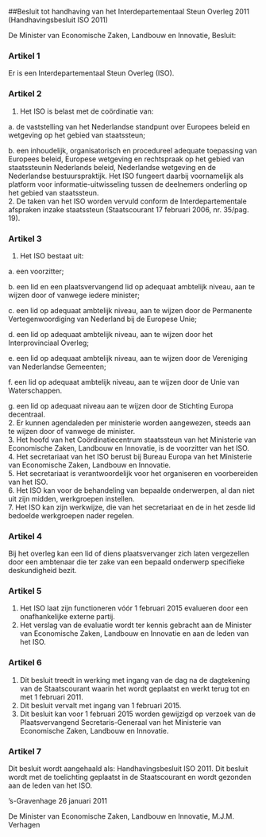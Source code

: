 <meta http-equiv='Content-Type' content='text/html; charset=utf-8' />

##Besluit tot handhaving van het Interdepartementaal Steun Overleg 2011 (Handhavingsbesluit ISO 2011)

De Minister van Economische Zaken, Landbouw en Innovatie,  Besluit:    

### Artikel  1  

Er is een Interdepartementaal Steun Overleg (ISO). 

### Artikel  2  

1.  Het ISO is belast met de coördinatie van: 

a. de vaststelling van het Nederlandse standpunt over Europees beleid en wetgeving op het gebied van staatssteun;  

b. een inhoudelijk, organisatorisch en procedureel adequate toepassing van Europees beleid, Europese wetgeving en rechtspraak op het gebied van staatssteunin Nederlands beleid, Nederlandse wetgeving en de Nederlandse bestuurspraktijk. Het ISO fungeert daarbij voornamelijk als platform voor informatie-uitwisseling tussen de deelnemers onderling op het gebied van staatssteun.     
2.  De taken van het ISO worden vervuld conform de Interdepartementale afspraken inzake staatssteun (Staatscourant 17 februari 2006, nr. 35/pag. 19).  

### Artikel  3  

1.  Het ISO bestaat uit: 

a. een voorzitter;  

b. een lid en een plaatsvervangend lid op adequaat ambtelijk niveau, aan te wijzen door of vanwege iedere minister;  

c. een lid op adequaat ambtelijk niveau, aan te wijzen door de Permanente Vertegenwoordiging van Nederland bij de Europese Unie;  

d. een lid op adequaat ambtelijk niveau, aan te wijzen door het Interprovinciaal Overleg;  

e. een lid op adequaat ambtelijk niveau, aan te wijzen door de Vereniging van Nederlandse Gemeenten;  

f. een lid op adequaat ambtelijk niveau, aan te wijzen door de Unie van Waterschappen.  

g. een lid op adequaat niveau aan te wijzen door de Stichting Europa decentraal.     
2.  Er kunnen agendaleden per ministerie worden aangewezen, steeds aan te wijzen door of vanwege de minister.   
3.  Het hoofd van het Coördinatiecentrum staatssteun van het Ministerie van Economische Zaken, Landbouw en Innovatie, is de voorzitter van het ISO.   
4.  Het secretariaat van het ISO berust bij Bureau Europa van het Ministerie van Economische Zaken, Landbouw en Innovatie.   
5.  Het secretariaat is verantwoordelijk voor het organiseren en voorbereiden van het ISO.   
6.  Het ISO kan voor de behandeling van bepaalde onderwerpen, al dan niet uit zijn midden, werkgroepen instellen.   
7.  Het ISO kan zijn werkwijze, die van het secretariaat en de in het zesde lid bedoelde werkgroepen nader regelen.  

### Artikel  4  

Bij het overleg kan een lid of diens plaatsvervanger zich laten vergezellen door een ambtenaar die ter zake van een bepaald onderwerp specifieke deskundigheid bezit. 

### Artikel  5  

1.  Het ISO laat zijn functioneren vóór 1 februari 2015 evalueren door een onafhankelijke externe partij.   
2.  Het verslag van de evaluatie wordt ter kennis gebracht aan de Minister van Economische Zaken, Landbouw en Innovatie en aan de leden van het ISO.  

### Artikel  6  

1.  Dit besluit treedt in werking met ingang van de dag na de dagtekening van de Staatscourant waarin het wordt geplaatst en werkt terug tot en met 1 februari 2011.   
2.  Dit besluit vervalt met ingang van 1 februari 2015.   
3.  Dit besluit kan voor 1 februari 2015 worden gewijzigd op verzoek van de Plaatsvervangend Secretaris-Generaal van het Ministerie van Economische Zaken, Landbouw en Innovatie.  

### Artikel  7  

Dit besluit wordt aangehaald als: Handhavingsbesluit ISO 2011. 
Dit besluit wordt met de toelichting geplaatst in de Staatscourant en wordt gezonden aan de leden van het ISO.   

’s-Gravenhage 
26 januari 2011   

De 
Minister van Economische Zaken, Landbouw en Innovatie, 
M.J.M. Verhagen     
